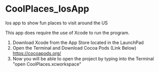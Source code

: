 # CoolPlaces_IosApp
Ios app to show fun places to visit around the US

This app does require the use of Xcode to  run the program.

1. Download Xcode from the App Store located in the LaunchPad
2. Open the Terminal and Download Cocoa Pods (Link Below)
https://cocoapods.org/
3. Now you will be able to open the project by typing into the Terminal 
"open CoolPlaces.xcworkspace"

